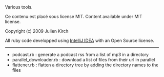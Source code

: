 Various tools.

Ce contenu est placé sous license MIT. Content available under MIT license.

Copyright (c) 2009 Julien Kirch

All ruby code developped using [IntelliJ IDEA](http://www.jetbrains.com/idea/) with an Open Source license.

***

* podcast.rb : generate a podcast rss from a list of mp3 in a directory
* parallel_downloader.rb : download a list of files from their url in parallel
* flattener.rb : flatten a directory tree by adding the directory names to the files